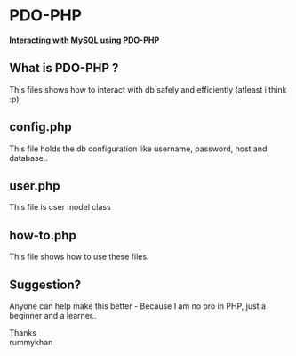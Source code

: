 # PDO-PHP
**Interacting with MySQL using PDO-PHP**


## What is PDO-PHP ?
This files shows how to interact with db safely and efficiently (atleast i think :p)

## config.php
This file holds the db configuration like username, password, host and database..

## user.php
This file is user model class

## how-to.php
This file shows how to use these files.

## Suggestion?
Anyone can help make this better - Because I am no pro in PHP, just a beginner and a learner..

Thanks
<br>
rummykhan

